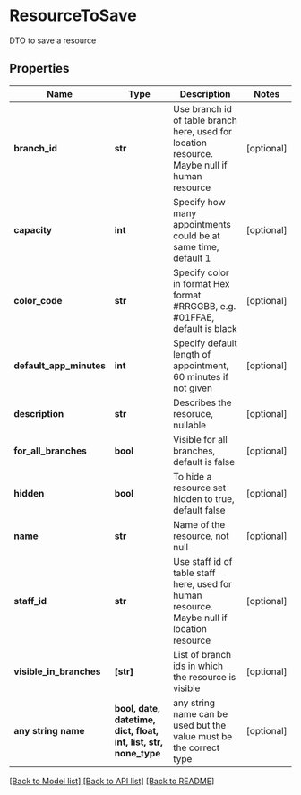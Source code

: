 # ResourceToSave

DTO to save a resource

## Properties
Name | Type | Description | Notes
------------ | ------------- | ------------- | -------------
**branch_id** | **str** | Use branch id of table branch here, used for location resource. Maybe null if human resource | [optional] 
**capacity** | **int** | Specify how many appointments could be at same time, default 1 | [optional] 
**color_code** | **str** | Specify color in format Hex format #RRGGBB, e.g. #01FFAE, default is black | [optional] 
**default_app_minutes** | **int** | Specify default length of appointment, 60 minutes if not given | [optional] 
**description** | **str** | Describes the resoruce, nullable | [optional] 
**for_all_branches** | **bool** | Visible for all branches, default is false | [optional] 
**hidden** | **bool** | To hide a resource set hidden to true, default false | [optional] 
**name** | **str** | Name of the resource, not null | [optional] 
**staff_id** | **str** | Use staff id of table staff here, used for human resource. Maybe null if location resource | [optional] 
**visible_in_branches** | **[str]** | List of branch ids in which the resource is visible | [optional] 
**any string name** | **bool, date, datetime, dict, float, int, list, str, none_type** | any string name can be used but the value must be the correct type | [optional]

[[Back to Model list]](../README.md#documentation-for-models) [[Back to API list]](../README.md#documentation-for-api-endpoints) [[Back to README]](../README.md)


